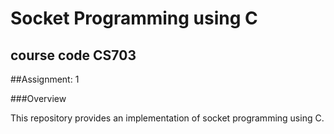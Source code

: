 # Socket Programming using C
## course code CS703
##Assignment: 1

###Overview

This repository provides an implementation of socket programming using C.

